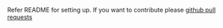 Refer README for setting up.
If you want to contribute please [github pull requests](https://help.github.com/en/github/collaborating-with-issues-and-pull-requests/about-pull-requests)
